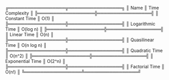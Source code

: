 
╔══════════════════╦═════════════════╗
║       Name       ║ Time Complexity ║
╠══════════════════╬═════════════════╣
║ Constant Time    ║       O(1)      ║
╠══════════════════╬═════════════════╣
║ Logarithmic Time ║     O(log n)    ║
╠══════════════════╬═════════════════╣
║ Linear Time      ║       O(n)      ║
╠══════════════════╬═════════════════╣
║ Quasilinear Time ║    O(n log n)   ║
╠══════════════════╬═════════════════╣
║ Quadratic Time   ║      O(n^2)     ║
╠══════════════════╬═════════════════╣
║ Exponential Time ║      O(2^n)     ║
╠══════════════════╬═════════════════╣
║ Factorial Time   ║       O(n!)     ║
╚══════════════════╩═════════════════╝